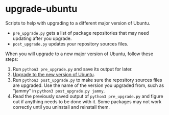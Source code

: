 # upgrade-ubuntu

Scripts to help with upgrading to a different major version of Ubuntu.

- `pre_upgrade.py` gets a list of package repositories that may need updating after you upgrade.
- `post_upgrade.py` updates your repository sources files.

When you will upgrade to a new major version of Ubuntu, follow these steps:

1. Run `python3 pre_upgrade.py` and save its output for later.
2. [Upgrade to the new version of Ubuntu](https://ubuntu.com/tutorials/upgrading-ubuntu-desktop#1-before-you-start).
3. Run `python3 post_upgrade.py` to make sure the repository sources files are upgraded. Use the name of the version you upgraded from, such as "jammy" in `python3 post_upgrade.py jammy`.
4. Read the previously saved output of `python3 pre_upgrade.py` and figure out if anything needs to be done with it. Some packages may not work correctly until you uninstall and reinstall them.
